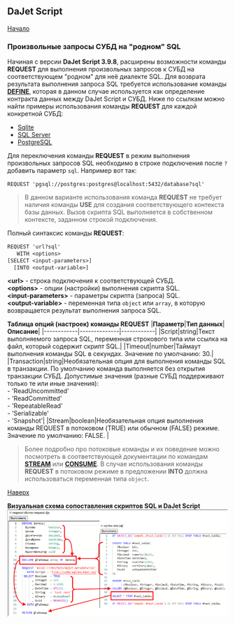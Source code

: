 ## DaJet Script

[Начало](https://github.com/zhichkin/dajet/tree/main/doc/dajet-script/README.md)

### Произвольные запросы СУБД на "родном" SQL

Начиная с версии **DaJet Script 3.9.8**, расширены возможности команды **REQUEST** для выполнения произвольных запросов к СУБД на соответствующем "родном" для неё диалекте SQL. Для возврата результата выполнения запроса SQL требуется использование команды [**DEFINE**](https://github.com/zhichkin/dajet/blob/main/doc/dajet-script/define/README.md), которая в данном случае используется как определение контракта данных между DaJet Script и СУБД. Ниже по ссылкам можно найти примеры использования команды **REQUEST** для каждой конкретной СУБД:
- [Sqlite](https://github.com/zhichkin/dajet/blob/main/doc/dajet-script/request-sql/sqlite/README.md)
- [SQL Server](https://github.com/zhichkin/dajet/blob/main/doc/dajet-script/request-sql/mssql/README.md)
- [PostgreSQL](https://github.com/zhichkin/dajet/blob/main/doc/dajet-script/request-sql/pgsql/README.md)

Для переключения команды **REQUEST** в режим выполнения произвольных запросов SQL необходимо в строке подключения после ```?``` добавить параметр ```sql```. Например вот так:

```
REQUEST 'pgsql://postgres:postgres@localhost:5432/database?sql'
```

> В данном варианте использования команда **REQUEST** не требует наличия команды **USE** для создания соответствующего контекста базы данных. Вызов скрипта SQL выполняется в собственном контексте, заданном строкой подключения.

Полный синтаксис команды **REQUEST**:
```
REQUEST 'url?sql'
   WITH <options>
[SELECT <input-parameters>]
  [INTO <output-variable>]
```
**\<url\>** - строка подключения к соответствующей СУБД.<br>
**\<options\>** - опции (настройки) выполнения скрипта SQL.<br>
**\<input-parameters\>** - параметры скрипта (запроса) SQL.<br>
**\<output-variable\>** - переменная типа ```object``` или ```array```, в которую возвращается результат выполнения запроса SQL.

**Таблица опций (настроек) команды REQUEST**
|**Параметр**|**Тип данных**|**Описание**|
|------------|--------------|------------|
|Script|string|Текст выполняемого запроса SQL, переменная строкового типа или ссылка на файл, который содержит скрипт SQL.|
|Timeout|number|Таймаут выполнения команды SQL в секундах. Значение по умолчанию: 30.|
|Transaction|string|Необязательная опция для выполнения команды SQL в транзакции. По умолчанию команда выполняется без открытия транзакции СУБД. Допустимые значения (разные СУБД поддерживают только те или иные значения):<br>- 'ReadUncommitted'<br>- 'ReadCommitted'<br>- 'RepeatableRead'<br>- 'Serializable'<br>- 'Snapshot'|
|Stream|boolean|Необязательная опция выполнения команды REQUEST в потоковом (TRUE) или обычном (FALSE) режиме. Значение по умолчанию: FALSE. |

> Более подробно про потоковые команды и их поведение можно посмотреть в соответствующей документации по командам [**STREAM**](https://github.com/zhichkin/dajet/blob/main/doc/dajet-script/databases/stream/README.md) или [**CONSUME**](https://github.com/zhichkin/dajet/blob/main/doc/dajet-script/databases/consume/README.md). В случае использования команды **REQUEST** в потоковом режиме в предложении **INTO** должна использоваться переменная типа ```object```.

[Наверх](#произвольные-запросы-субд-на-родном-sql)

**Визуальная схема сопоставления скриптов SQL и DaJet Script**
![Схема сопоставления скриптов SQL и DaJet Script](https://github.com/zhichkin/dajet/blob/main/doc/img/dajet-script-database-request-sql.png)
